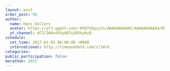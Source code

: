```yaml
---
layout: post
order_post: 50
author:
  name: Hans Oellers
  avatar: https://yt3.ggpht.com/-H5QTS8gzyJs/AAAAAAAAAAI/AAAAAAAAAAA/09iuzTfEnbc/s88-c-k-no-mo-rj-c0xffffff/photo.jpg
  yt_channel: UClCIWAvdVXyAQTu105ky6vQ
schedule:
  cet_time: 2017-01-02 08:00:00 +0000
  international: http://timeanddate.com/s/34r6
categories:
public_participation: false
marathon: 2017
---
```

<!--iframe width="475" height="267" src="https://www.youtube.com/embed/MISSING" frameborder="0" allowfullscreen></iframe-->

